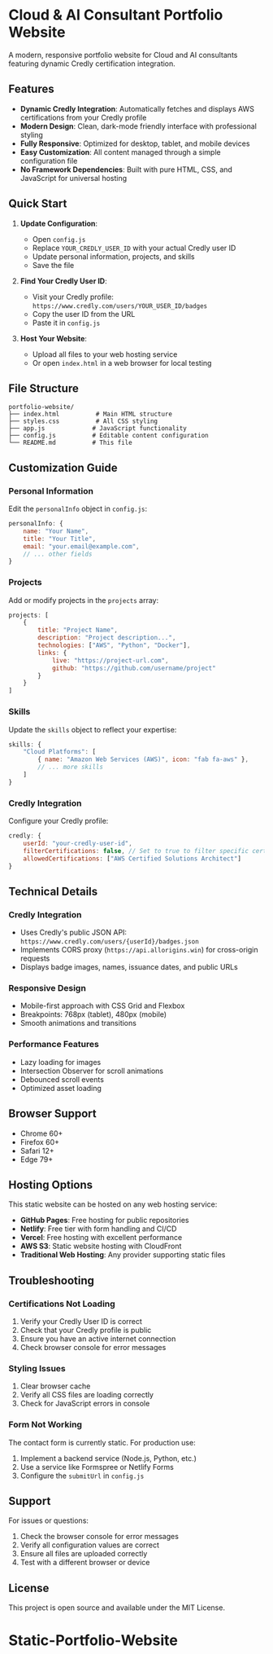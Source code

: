 # Cloud & AI Consultant Portfolio Website

A modern, responsive portfolio website for Cloud and AI consultants featuring dynamic Credly certification integration.

## Features

- **Dynamic Credly Integration**: Automatically fetches and displays AWS certifications from your Credly profile
- **Modern Design**: Clean, dark-mode friendly interface with professional styling
- **Fully Responsive**: Optimized for desktop, tablet, and mobile devices
- **Easy Customization**: All content managed through a simple configuration file
- **No Framework Dependencies**: Built with pure HTML, CSS, and JavaScript for universal hosting

## Quick Start

1. **Update Configuration**:
   - Open `config.js`
   - Replace `YOUR_CREDLY_USER_ID` with your actual Credly user ID
   - Update personal information, projects, and skills
   - Save the file

2. **Find Your Credly User ID**:
   - Visit your Credly profile: `https://www.credly.com/users/YOUR_USER_ID/badges`
   - Copy the user ID from the URL
   - Paste it in `config.js`

3. **Host Your Website**:
   - Upload all files to your web hosting service
   - Or open `index.html` in a web browser for local testing

## File Structure

```
portfolio-website/
├── index.html          # Main HTML structure
├── styles.css          # All CSS styling
├── app.js             # JavaScript functionality
├── config.js          # Editable content configuration
└── README.md          # This file
```

## Customization Guide

### Personal Information
Edit the `personalInfo` object in `config.js`:
```javascript
personalInfo: {
    name: "Your Name",
    title: "Your Title",
    email: "your.email@example.com",
    // ... other fields
}
```

### Projects
Add or modify projects in the `projects` array:
```javascript
projects: [
    {
        title: "Project Name",
        description: "Project description...",
        technologies: ["AWS", "Python", "Docker"],
        links: {
            live: "https://project-url.com",
            github: "https://github.com/username/project"
        }
    }
]
```

### Skills
Update the `skills` object to reflect your expertise:
```javascript
skills: {
    "Cloud Platforms": [
        { name: "Amazon Web Services (AWS)", icon: "fab fa-aws" },
        // ... more skills
    ]
}
```

### Credly Integration
Configure your Credly profile:
```javascript
credly: {
    userId: "your-credly-user-id",
    filterCertifications: false, // Set to true to filter specific certs
    allowedCertifications: ["AWS Certified Solutions Architect"]
}
```

## Technical Details

### Credly Integration
- Uses Credly's public JSON API: `https://www.credly.com/users/{userId}/badges.json`
- Implements CORS proxy (`https://api.allorigins.win`) for cross-origin requests
- Displays badge images, names, issuance dates, and public URLs

### Responsive Design
- Mobile-first approach with CSS Grid and Flexbox
- Breakpoints: 768px (tablet), 480px (mobile)
- Smooth animations and transitions

### Performance Features
- Lazy loading for images
- Intersection Observer for scroll animations
- Debounced scroll events
- Optimized asset loading

## Browser Support

- Chrome 60+
- Firefox 60+
- Safari 12+
- Edge 79+

## Hosting Options

This static website can be hosted on any web hosting service:

- **GitHub Pages**: Free hosting for public repositories
- **Netlify**: Free tier with form handling and CI/CD
- **Vercel**: Free hosting with excellent performance
- **AWS S3**: Static website hosting with CloudFront
- **Traditional Web Hosting**: Any provider supporting static files

## Troubleshooting

### Certifications Not Loading
1. Verify your Credly User ID is correct
2. Check that your Credly profile is public
3. Ensure you have an active internet connection
4. Check browser console for error messages

### Styling Issues
1. Clear browser cache
2. Verify all CSS files are loading correctly
3. Check for JavaScript errors in console

### Form Not Working
The contact form is currently static. For production use:
1. Implement a backend service (Node.js, Python, etc.)
2. Use a service like Formspree or Netlify Forms
3. Configure the `submitUrl` in `config.js`

## Support

For issues or questions:
1. Check the browser console for error messages
2. Verify all configuration values are correct
3. Ensure all files are uploaded correctly
4. Test with a different browser or device

## License

This project is open source and available under the MIT License.

# Static-Portfolio-Website
